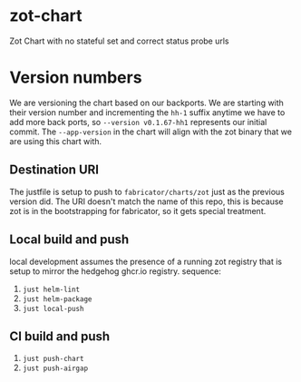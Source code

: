 # zot-chart
Zot Chart with no stateful set and correct status probe urls

# Version numbers
We are versioning the chart based on our backports. We are starting with their
version number and incrementing the `hh-1` suffix anytime we have to add more
back ports, so `--version v0.1.67-hh1` represents our initial commit. The `--app-version` 
in the chart will align with the zot binary that we are using this chart with.

## Destination URI

The justfile is setup to push to `fabricator/charts/zot` just as the previous
version did. The URI doesn't match the name of this repo, this is because zot
is in the bootstrapping for fabricator, so it gets special treatment.

## Local build and push

local development assumes the presence of a running zot registry that is setup
to mirror the hedgehog ghcr.io registry.
sequence:
1. `just helm-lint`
1. `just helm-package`
1. `just local-push`

## CI build and push

1. `just push-chart`
1. `just push-airgap`

